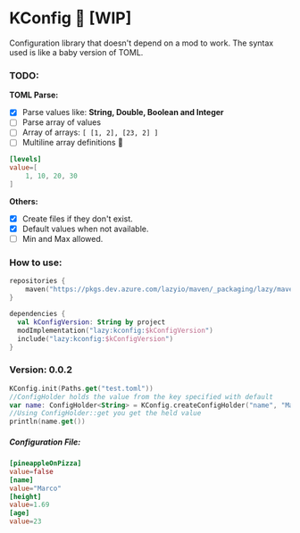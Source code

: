 # KConfig 💾 [WIP]

Configuration library that doesn't depend on a mod to work.
The syntax used is like a baby version of TOML.

### TODO: 

**TOML Parse:**
* [x] Parse values like: **String, Double, Boolean and Integer**
* [ ] Parse array of values
* [ ] Array of arrays: `[ [1, 2], [23, 2] ]`
* [ ] Multiline array definitions 🔽

```toml
[levels]
value=[
    1, 10, 20, 30
]
```
**Others:**
* [x] Create files if they don't exist.
* [x] Default values when not available.
* [ ] Min and Max allowed.

### How to use:

```kotlin
repositories {
    maven("https://pkgs.dev.azure.com/lazyio/maven/_packaging/lazy/maven/v1")
}

dependencies {
  val kConfigVersion: String by project
  modImplementation("lazy:kconfig:$kConfigVersion")
  include("lazy:kconfig:$kConfigVersion")
}
```

### Version: 0.0.2

```kotlin
KConfig.init(Paths.get("test.toml"))
//ConfigHolder holds the value from the key specified with default
var name: ConfigHolder<String> = KConfig.createConfigHolder("name", "Marco")
//Using ConfigHolder::get you get the held value
println(name.get())
```

##### Configuration File:
```toml
[pineappleOnPizza]
value=false
[name]
value="Marco"
[height]
value=1.69
[age]
value=23
```
